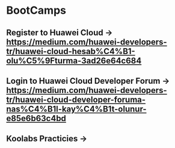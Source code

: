 # BootCamps

## Register to Huawei Cloud -> https://medium.com/huawei-developers-tr/huawei-cloud-hesab%C4%B1-olu%C5%9Fturma-3ad26e64c684
## Login to Huawei Cloud Developer Forum -> https://medium.com/huawei-developers-tr/huawei-cloud-developer-foruma-nas%C4%B1l-kay%C4%B1t-olunur-e85e6b63c4bd
## Koolabs Practicies -> [](https://lab.huaweicloud.com/intl/en-us/experiment-list)
